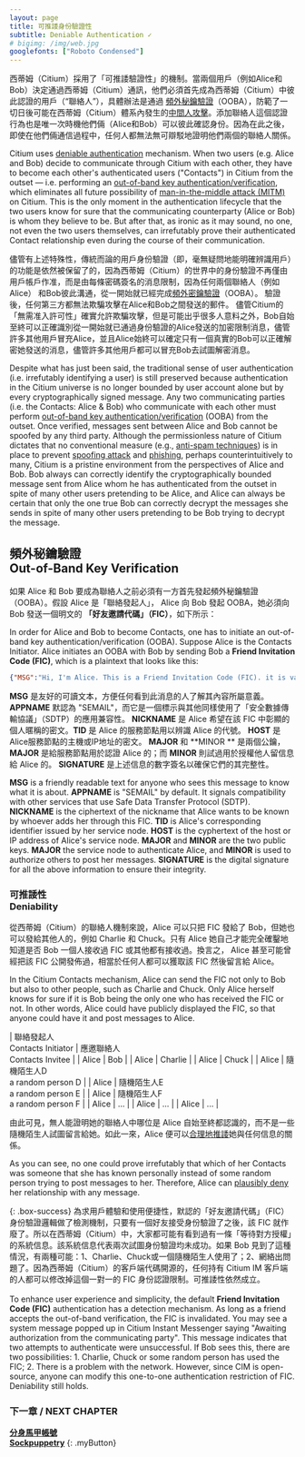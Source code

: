 ```yaml
---
layout: page
title: 可推諉身份驗證性
subtitle: Deniable Authentication ✓
# bigimg: /img/web.jpg
googlefonts: ["Roboto Condensed"]
---
```


西蒂姆（Citium）採用了「可推諉驗證性」的機制。當兩個用戶（例如Alice和Bob）決定通過西蒂姆（Citium）通訊，他們必須首先成為西蒂姆（Citium）中彼此認證的用戶（“聯絡人”），具體辦法是通過 [頻外秘鑰驗證](https://ocftw.github.io/ssd.eff.org/zh_TW/module/key-verification.html)（OOBA），防範了一切日後可能在西蒂姆（Citium）體系內發生的[中間人攻擊](https://zh.wikipedia.org/zh-tw/%E4%B8%AD%E9%97%B4%E4%BA%BA%E6%94%BB%E5%87%BB)。添加聯絡人這個認證行為也是唯一次時機他們倆（Alice和Bob）可以彼此確認身份。因為在此之後，即使在他們倆通信過程中，任何人都無法無可辯駁地證明他們兩個的聯絡人關係。

Citium uses [deniable authentication](https://en.wikipedia.org/wiki/Deniable_authentication) mechanism. When two users (e.g. Alice and Bob) decide to communicate through Citium with each other, they have to become each other's authenticated users ("Contacts") in Citium from the outset — i.e. performing an [out-of-band key authentication/verification](https://ssd.eff.org/en/module/key-verification), which eliminates all future possibility of [man-in-the-middle attack (MITM)](https://en.wikipedia.org/wiki/Man-in-the-middle_attack) on Citium. This is the only moment in the authentication lifecycle that the two users know for sure that the communicating counterparty (Alice or Bob) is whom they believe to be. But after that, as ironic as it may sound, no one, not even the two users themselves, can irrefutably prove their authenticated Contact relationship even during the course of their communication.

儘管有上述特殊性，傳統而論的用戶身份驗證（即，毫無疑問地能明確辨識用戶）的功能是依然被保留了的，因為西蒂姆（Citium）的世界中的身份驗證不再僅由用戶帳戶作准，而是由每條密碼簽名的消息限制，因為任何兩個聯絡人（例如Alice） 和Bob彼此溝通，從一開始就已經完成[頻外密鑰驗證](https://ocftw.github.io/ssd.eff.org/zh_TW/module/key-verification.html)（OOBA）。 驗證後，任何第三方都無法欺騙攻擊在Alice和Bob之間發送的郵件。 儘管Citium的「無需准入許可性」確實允許欺騙攻擊，但是可能出乎很多人意料之外，Bob自始至終可以正確識別從一開始就已通過身份驗證的Alice發送的加密限制消息，儘管許多其他用戶冒充Alice，並且Alice始終可以確定只有一個真實的Bob可以正確解密她發送的消息，儘管許多其他用戶都可以冒充Bob去試圖解密消息。

Despite what has just been said, the traditional sense of user authentication (i.e. irrefutably identifying a user) is still preserved because authentication in the Citium universe is no longer bounded by user account alone but by every cryptographically signed message. Any two communicating parties (i.e. the Contacts: Alice & Bob) who communicate with each other must perform [out-of-band key authentication/verification](https://ssd.eff.org/en/module/key-verification) (OOBA) from the outset. Once verified, messages sent between Alice and Bob cannot be spoofed by any third party. Although the permissionless nature of Citium dictates that no conventional measure (e.g., [anti-spam techniques](https://en.wikipedia.org/wiki/Anti-spam_techniques)) is in place to prevent [spoofing attack](https://en.wikipedia.org/wiki/Spoofing_attack) and [phishing](https://en.wikipedia.org/wiki/Phishing), perhaps counterintuitively to many, Citium is a pristine environment from the perspectives of Alice and Bob. Bob always can correctly identify the cryptographically bounded message sent from Alice whom he has authenticated from the outset in spite of many other users pretending to be Alice, and Alice can always be certain that only the one true Bob can correctly decrypt the messages she sends in spite of many other users pretending to be Bob trying to decrypt the message.

## 頻外秘鑰驗證<br>Out-of-Band Key Verification

如果 Alice 和 Bob 要成為聯絡人之前必須有一方首先發起頻外秘鑰驗證（OOBA）。假設 Alice 是「聯絡發起人」， Alice 向 Bob 發起 OOBA，她必須向 Bob 發送一個明文的 **「好友邀請代碼」（FIC）**，如下所示：

In order for Alice and Bob to become Contacts, one has to initiate an out-of-band key authentication/verification (OOBA). Suppose Alice is the Contacts Initiator. Alice initiates an OOBA with Bob by sending Bob a **Friend Invitation Code (FIC)**, which is a plaintext that looks like this:

```json
{"MSG":"Hi, I'm Alice. This is a Friend Invitation Code (FIC). it is valid for 24 hours. ","APPNAME":"SEMAIL","NICKNAME":"e99bbbe885a6e6b8ace8a9a6","TID":"322","HOST":"68747470733a2f2f7777772e70616e676f3132332e6f7267","MAJOR":"03c86ebf41b02f379823173aafd7bd873efb9b59e06375dac7793342db8b3d9ee7","MINOR":"02307396c7f6ac576544991285b016283fbe2e08f5013f41cf984734ed2bfc814e","SIGNATURE":"304402204ddf9ae16a14dfc70c94c83eb6735419e4e8eb2019853c54336c9af84d425c480220394b6181eccb2df743f78f848f6f2ba9f153e6d5b2a3322e646f4f320666c85531"}
```

**MSG** 是友好的可讀文本，方便任何看到此消息的人了解其內容所屬意義。 **APPNAME** 默認為 "SEMAIL"，而它是一個標示與其他同樣使用了「安全數據傳輸協議」（SDTP）的應用兼容性。 **NICKNAME** 是 Alice 希望在該 FIC 中彰顯的個人暱稱的密文。**TID** 是 Alice 的服務節點用以辨識 Alice 的代號。 **HOST** 是Alice服務節點的主機或IP地址的密文。 **MAJOR** 和 **MINOR ** 是兩個公鑰，**MAJOR** 是給服務節點用於認證 Alice 的；而 **MINOR** 則試過用於授權他人留信息給 Alice 的。 **SIGNATURE** 是上述信息的數字簽名以確保它們的其完整性。

**MSG** is a friendly readable text for anyone who sees this message to know what it is about. **APPNAME** is "SEMAIL" by default. It signals compatibility with other services that use Safe Data Transfer Protocol (SDTP). **NICKNAME** is the ciphertext of the nickname that Alice wants to be known by whoever adds her through this FIC. **TID** is Alice's corresponding identifier issued by her service node. **HOST** is the cyphertext of the host or IP address of Alice's service node. **MAJOR** and **MINOR** are the two public keys. **MAJOR** the service node to authenticate Alice, and **MINOR** is used to authorize others to post her messages. **SIGNATURE** is the digital signature for all the above information to ensure their integrity.

### 可推諉性<br>Deniability

從西蒂姆（Citium）的聯絡人機制來說，Alice 可以只把 FIC 發給了 Bob，但她也可以發給其他人的，例如 Charlie 和 Chuck。只有 Alice 她自己才能完全確鑿地知道是否 Bob 一個人接收過 FIC 或其他都有接收過。換言之， Alice 甚至可能曾經把該 FIC 公開發佈過，相當於任何人都可以獲取該 FIC 然後留言給 Alice。

In the Citium Contacts mechanism, Alice can send the FIC not only to Bob but also to other people, such as Charlie and Chuck. Only Alice herself knows for sure if it is Bob being the only one who has received the FIC or not. In other words, Alice could have publicly displayed the FIC, so that anyone could have it and post messages to Alice.

| 聯絡發起人<br>Contacts Initiator | 應邀聯絡人<br>Contacts Invitee |
| Alice | Bob |
| Alice | Charlie |
| Alice | Chuck |
| Alice | 隨機陌生人D<br>a random person D |
| Alice | 隨機陌生人E<br>a random person E |
| Alice | 隨機陌生人F<br>a random person F |
| Alice | ... |
| Alice | ... |
| Alice | ... |

由此可見，無人能證明她的聯絡人中哪位是 Alice 自始至終都認識的，而不是一些隨機陌生人試圖留言給她。如此一來，Alice 便可以[合理地推諉](https://zh.wikipedia.org/wiki/%E5%90%88%E7%90%86%E6%8E%A8%E8%AF%BF)她與任何信息的關係。

As you can see, no one could prove irrefutably that which of her Contacts was someone that she has known personally instead of some random person trying to post messages to her. Therefore, Alice can [plausibly deny](https://en.wikipedia.org/wiki/Plausible_deniability) her relationship with any message.

{: .box-success}
為求用戶體驗和使用便捷性，默認的「好友邀請代碼」（FIC）身份驗證邏輯做了檢測機制，只要有一個好友接受身份驗證了之後，該 FIC 就作廢了。所以在西蒂姆（Citium）中，大家都可能有看到過有一條「等待對方授權」的系統信息。該系統信息代表兩次試圖身份驗證均未成功。如果 Bob 見到了這種情況，有兩種可能：1、Charlie、Chuck或一個隨機陌生人使用了；2、網絡出問題了。因為西蒂姆（Citium）的客戶端代碼開源的，任何持有 Citium IM 客戶端的人都可以修改掉這個一對一的 FIC 身份認證限制。可推諉性依然成立。
<br><br>
To enhance user experience and simplicity, the default **Friend Invitation Code (FIC)** authentication has a detection mechanism. As long as a friend accepts the out-of-band verification, the FIC is invalidated. You may see a system message popped up in Citium Instant Messenger saying "Awaiting authorization from the communicating party". This message indicates that two attempts to authenticate were unsuccessful. If Bob sees this, there are two possibilities: 1. Charlie, Chuck or some random person has used the FIC; 2. There is a problem with the network. However, since CIM is open-source, anyone can modify this one-to-one authentication restriction of FIC. Deniability still holds.

### 下一章 / NEXT CHAPTER
[**分身馬甲帳號**](../sockpuppetry)<br>
[**Sockpuppetry**](../sockpuppetry)
{: .myButton}
